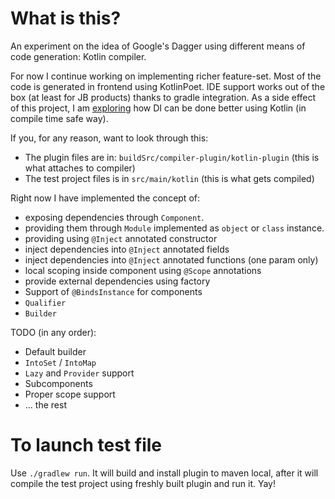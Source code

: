 # What is this?

An experiment on the idea of Google's Dagger using different means of code generation: Kotlin compiler.

For now I continue working on implementing richer feature-set. Most of the code is generated in frontend using KotlinPoet.
IDE support works out of the box (at least for JB products) thanks to gradle integration.
As a side effect of this project, I am [exploring](https://github.com/ShikaSD/kotlin-compiler-di/blob/kotlin-syntax-experiment/PROPOSAL.md) how DI can be done better using Kotlin (in compile time safe way).

If you, for any reason, want to look through this:

- The plugin files are in: `buildSrc/compiler-plugin/kotlin-plugin` (this is what attaches to compiler)
- The test project files is in `src/main/kotlin` (this is what gets compiled)

Right now I have implemented the concept of:
- exposing dependencies through `Component`.
- providing them through `Module` implemented as `object` or `class` instance.
- providing using `@Inject` annotated constructor
- inject dependencies into `@Inject` annotated fields
- inject dependencies into `@Inject` annotated functions (one param only)
- local scoping inside component using `@Scope` annotations
- provide external dependencies using factory
- Support of `@BindsInstance` for components
- `Qualifier`
- `Builder`

TODO (in any order):
- Default builder
- `IntoSet` / `IntoMap`
- `Lazy` and `Provider` support
- Subcomponents
- Proper scope support
- ... the rest

# To launch test file

Use `./gradlew run`. It will build and install plugin to maven local, after it will compile the test project
using freshly built plugin and run it. Yay!
